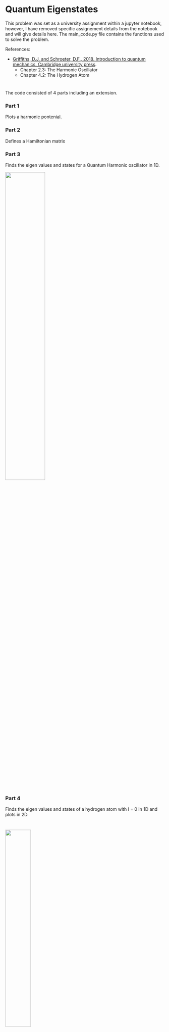 # Quantum Eigenstates

This problem was set as a university assignment within a jupyter notebook, however, I have removed specific assignement details from the notebook and will give details here. The main_code.py file contains the functions used to solve the problem. 

References:

- [Griffiths, D.J. and Schroeter, D.F., 2018. Introduction to quantum mechanics. Cambridge university press](https://www.google.co.uk/books/edition/Introduction_to_Quantum_Mechanics/LWRnDwAAQBAJ?hl=en&gbpv=0).
  - Chapter 2.3: The Harmonic Oscillator
  - Chapter 4.2: The Hydrogen Atom

#

The code consisted of 4 parts including an extension.

### Part 1

Plots a harmonic pontenial.

### Part 2

Defines a Hamiltonian matrix

### Part 3

Finds the eigen values and states for a Quantum Harmonic oscillator in 1D.

<img src="https://github.com/DrDavie1/quantum-eigenstates/blob/main/Media/harmosc.png" width="50%" height="50%">


### Part 4

Finds the eigen values and states of a hydrogen atom with l = 0 in 1D and plots in 2D.

#

<img src="https://github.com/DrDavie1/quantum-eigenstates/blob/main/Media/3s.png" width="40%" height="40%">

### Extension

- Finds the eigen values and states of a hydrogen atom with l > 0

#

<img src="https://github.com/DrDavie1/quantum-eigenstates/blob/main/Media/p.png" width="40%" height="40%">

- Compares the efficiency of scipy eigen problem solvers.
    
